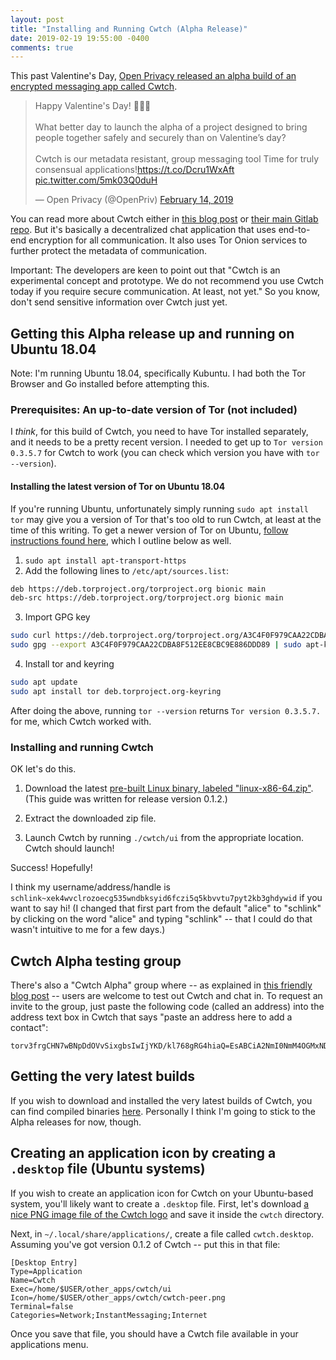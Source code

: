 ```yaml
---
layout: post
title: "Installing and Running Cwtch (Alpha Release)"
date: 2019-02-19 19:55:00 -0400
comments: true
---
```


This past Valentine's Day, [Open Privacy released an alpha build of an encrypted messaging app called Cwtch](https://openprivacy.ca/blog/2019/02/14/cwtch-alpha/).

<blockquote class="twitter-tweet" data-lang="en"><p lang="en" dir="ltr">Happy Valentine&#39;s Day! 💜💜💜<br><br>What better day to launch the alpha of a project designed to bring people together safely and securely than on Valentine’s day?<br><br>Cwtch is our metadata resistant, group messaging tool  Time for truly consensual applications!<a href="https://t.co/Dcru1WxAft">https://t.co/Dcru1WxAft</a> <a href="https://t.co/5mk03Q0duH">pic.twitter.com/5mk03Q0duH</a></p>&mdash; Open Privacy (@OpenPriv) <a href="https://twitter.com/OpenPriv/status/1096077069920788480?ref_src=twsrc%5Etfw">February 14, 2019</a></blockquote>
<script async src="https://platform.twitter.com/widgets.js" charset="utf-8"></script>

You can read more about Cwtch either in [this blog post](https://openprivacy.ca/blog/2019/02/14/cwtch-alpha/) or [their main Gitlab repo](https://git.openprivacy.ca/cwtch.im/cwtch). But it's basically a decentralized chat application that uses end-to-end encryption for all communication. It also uses Tor Onion services to further protect the metadata of communication.

Important: The developers are keen to point out that "Cwtch is an experimental concept and prototype. We do not recommend you use Cwtch today if you require secure communication. At least, not yet." So you know, don't send sensitive information over Cwtch just yet.

## Getting this Alpha release up and running on Ubuntu 18.04

Note: I'm running Ubuntu 18.04, specifically Kubuntu. I had both the Tor Browser and Go installed before attempting this.

### Prerequisites: An up-to-date version of Tor (not included)

I _think_, for this build of Cwtch, you need to have Tor installed separately, and it needs to be a pretty recent version. I needed to get up to `Tor version 0.3.5.7` for Cwtch to work (you can check which version you have with `tor --version`). 

#### Installing the latest version of Tor on Ubuntu 18.04

If you're running Ubuntu, unfortunately simply running `sudo apt install tor` may give you a version of Tor that's too old to run Cwtch, at least at the time of this writing. To get a newer version of Tor on Ubuntu, [follow instructions found here](https://www.torproject.org/docs/debian.html.en#ubuntu), which I outline below as well.

1. `sudo apt install apt-transport-https`
2. Add the following lines to `/etc/apt/sources.list`:
```bash
deb https://deb.torproject.org/torproject.org bionic main
deb-src https://deb.torproject.org/torproject.org bionic main
```
3. Import GPG key
```bash
sudo curl https://deb.torproject.org/torproject.org/A3C4F0F979CAA22CDBA8F512EE8CBC9E886DDD89.asc | gpg --import
sudo gpg --export A3C4F0F979CAA22CDBA8F512EE8CBC9E886DDD89 | sudo apt-key add -
```

4. Install tor and keyring
```bash
sudo apt update
sudo apt install tor deb.torproject.org-keyring
```

After doing the above, running `tor --version` returns `Tor version 0.3.5.7.` for me, which Cwtch worked with.

### Installing and running Cwtch

OK let's do this.

1. Download the latest [pre-built Linux binary, labeled "linux-x86-64.zip"](https://git.openprivacy.ca/cwtch.im/ui/releases). (This guide was written for release version 0.1.2.)

2. Extract the downloaded zip file.

3. Launch Cwtch by running `./cwtch/ui` from the appropriate location. Cwtch should launch!

Success! Hopefully!

I think my username/address/handle is `schlink~xek4wvclrozoecg535wndbksyid6fczi5q5kbvvtu7pyt2kb3ghdywid` if you want to say hi! (I changed that first part from the default "alice" to "schlink" by clicking on the word "alice" and typing "schlink" -- that I could do that wasn't intuitive to me for a few days.)

## Cwtch Alpha testing group 

There's also a "Cwtch Alpha" group where -- as explained in [this friendly blog post](https://openprivacy.ca/blog/2019/03/04/cwtch-alpha-0.1.2/) -- users are welcome to test out Cwtch and chat in. To request an invite to the group, just paste the following code (called an address) into the address text box in Cwtch that says "paste an address here to add a contact":

```
torv3frgCHN7wBNpDdOVvSixgbsIwIjYKD/kl768gRG4hiaQ=EsABCiA2NmI0NmM4OGMxNDc1ZGUxODE5YWYyYTk1ZDM5NTQ4ZBIgDSFY2mxYJiSJs0b442hFChzaHB5B8EERcFqLAkpb5kAaODJjM2ttb29ibnlnaGoyenc2cHd2N2Q1N3l6bGQ3NTNhdW8zdWdhdWV6enB2ZmFrM2FoYzRiZHlkIkBgg+E0T4YKtxnw57sHQbuG3C6myjU2aS496O4n3jpzQu8iT25NReJnuwqv9ER93wE1N9g1f7WY8JCtx0bnvyQK
```

## Getting the very latest builds

If you wish to download and installed the very latest builds of Cwtch, you can find compiled binaries [here](https://build.openprivacy.ca/files/). Personally I think I'm going to stick to the Alpha releases for now, though. 

## Creating an application icon by creating a `.desktop` file (Ubuntu systems)

If you wish to create an application icon for Cwtch on your Ubuntu-based system, you'll likely want to create a `.desktop` file. First, let's download [a nice PNG image file of the Cwtch logo](https://cwtch.im/images/cwtch-peer.png) and save it inside the `cwtch` directory. 

Next, in `~/.local/share/applications/`, create a file called `cwtch.desktop`. Assuming you've got version 0.1.2 of Cwtch -- put this in that file:

```text
[Desktop Entry]
Type=Application
Name=Cwtch
Exec=/home/$USER/other_apps/cwtch/ui
Icon=/home/$USER/other_apps/cwtch/cwtch-peer.png
Terminal=false
Categories=Network;InstantMessaging;Internet
```

Once you save that file, you should have a Cwtch file available in your applications menu.

